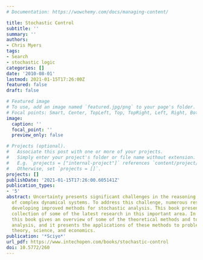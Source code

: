 ```yaml
---
# Documentation: https://wowchemy.com/docs/managing-content/

title: Stochastic Control
subtitle: ''
summary: ''
authors:
- Chris Myers
tags:
- Search
- stochastic logic
categories: []
date: '2010-08-01'
lastmod: 2021-01-15T17:26:00Z
featured: false
draft: false

# Featured image
# To use, add an image named `featured.jpg/png` to your page's folder.
# Focal points: Smart, Center, TopLeft, Top, TopRight, Left, Right, BottomLeft, Bottom, BottomRight.
image:
  caption: ''
  focal_point: ''
  preview_only: false

# Projects (optional).
#   Associate this post with one or more of your projects.
#   Simply enter your project's folder or file name without extension.
#   E.g. `projects = ["internal-project"]` references `content/project/deep-learning/index.md`.
#   Otherwise, set `projects = []`.
projects: []
publishDate: '2021-01-15T17:26:00.605141Z'
publication_types:
- '5'
abstract: Uncertainty presents significant challenges in the reasoning about and controlling
  of complex dynamical systems. To address this challenge, numerous researchers are
  developing improved methods for stochastic analysis. This book presents a diverse
  collection of some of the latest research in this important area. In particular,
  this book gives an overview of some of the theoretical methods and tools for stochastic
  analysis, and it presents the applications of these methods to problems in systems
  theory, science, and economics.
publication: '*Sciyo*'
url_pdf: https://www.intechopen.com/books/stochastic-control
doi: 10.5772/260
---
```

